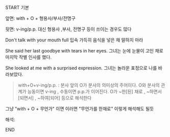 START
기본

앞면:
with + O + 형용사/부사/전명구


뒷면:
v-ing/p.p. 대신 형용사 ,부사, 전명구 등이 쓰이는 경우도 많다

Don't talk with your mouth full
입속 가득히 음식을 넣은 채 말하지 마라

She said her last goodbye with tears in her eyes.
그녀는 눈에 눈물이 고인 채로 마지막 작별 인사를 했다.

She looked at me with a surprised expression.
그녀는 놀라운 표정으로 나를 바라보았다.

> with+O+v-ing/p.p. : 분사 앞의 O가 분사의 의미상의 주어이다.
> O와 분사의 관계가 능동이면 v-ing , 수동이면 p.p.가 이어진다.
> O가 ~한[된] 채로 , ~하면서[되면서] , ~하여[되어] 등으로 해석한다

그냥 "with + O + 무언가" 이면
이러면 "무언가를 한채로" 이렇게 해석해도 될듯 



해석:
<!--ID: 1695443607360-->
END